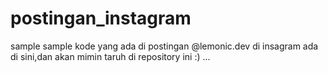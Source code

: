 # postingan_instagram
sample sample kode yang ada di postingan @lemonic.dev di insagram ada di sini,dan akan mimin taruh di repository ini :) ...
